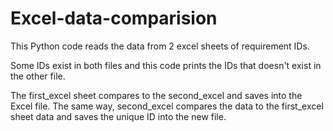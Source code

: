 # Excel-data-comparision

This Python code reads the data from 2 excel sheets of requirement IDs.

Some IDs exist in both files and this code prints the IDs that doesn't exist in the other file.

The first_excel sheet compares to the second_excel and saves into the Excel file.
The same way, second_excel compares the data to the first_excel sheet data and saves the unique ID into the new file.
